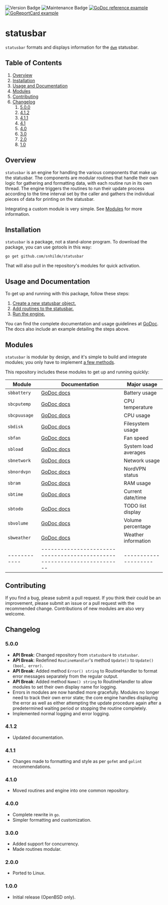 ![Version Badge](https://img.shields.io/badge/Version-5.0.0-informational)
![Maintenance Badge](https://img.shields.io/badge/Maintained-yes-success)
[![GoDoc reference example](https://img.shields.io/badge/godoc-reference-blue.svg)](https://godoc.org/github.com/snhilde/statusbar)
[![GoReportCard example](https://goreportcard.com/badge/github.com/snhilde/statusbar)](https://goreportcard.com/report/github.com/snhilde/statusbar)


# statusbar
`statusbar` formats and displays information for the [`dwm`](https://dwm.suckless.org/) statusbar.


## Table of Contents
1. [Overview](#overview)
1. [Installation](#installation)
1. [Usage and Documentation](#usage-and-documentation)
1. [Modules](#modules)
1. [Contributing](#contributing)
1. [Changelog](#changelog)
	1. [5.0.0](#500)
	1. [4.1.2](#412)
	1. [4.1.1](#411)
	1. [4.1](#410)
	1. [4.0](#400)
	1. [3.0](#300)
	1. [2.0](#200)
	1. [1.0](#100)


## Overview
`statusbar` is an engine for handling the various components that make up the statusbar. The components are modular routines that handle their own logic for gathering and formatting data, with each routine run in its own thread. The engine triggers the routines to run their update process according to the time interval set by the caller and gathers the individual pieces of data for printing on the statusbar.

Integrating a custom module is very simple. See [Modules](#modules) for more information.


## Installation
`statusbar` is a package, not a stand-alone program. To download the package, you can use gotools in this way:
```
go get github.com/snhilde/statusbar
```
That will also pull in the repository's modules for quick activation.


## Usage and Documentation
To get up and running with this package, follow these steps:
1. [Create a new statusbar object.](https://godoc.org/github.com/snhilde/statusbar#New)
1. [Add routines to the statusbar.](https://godoc.org/github.com/snhilde/statusbar#Statusbar.Append)
1. [Run the engine.](https://godoc.org/github.com/snhilde/statusbar#Statusbar.Run)

You can find the complete documentation and usage guidelines at [GoDoc](https://godoc.org/github.com/snhilde/statusbar). The docs also include an example detailing the steps above.


## Modules
`statusbar` is modular by design, and it's simple to build and integrate modules; you only have to implement [a few methods](https://godoc.org/github.com/snhilde/statusbar#RoutineHandler).

This repository includes these modules to get up and running quickly:

| Module       | Documentation                                                           | Major usage          |
| ------------ | ----------------------------------------------------------------------- | -------------------- |
| `sbbattery`  | [GoDoc docs](https://godoc.org/github.com/snhilde/statusbar/sbbattery)  | Battery usage        |
| `sbcputemp`  | [GoDoc docs](https://godoc.org/github.com/snhilde/statusbar/sbcputemp)  | CPU temperature      |
| `sbcpuusage` | [GoDoc docs](https://godoc.org/github.com/snhilde/statusbar/sbcpuusage) | CPU usage            |
| `sbdisk`     | [GoDoc docs](https://godoc.org/github.com/snhilde/statusbar/sbdisk)     | Filesystem usage     |
| `sbfan`      | [GoDoc docs](https://godoc.org/github.com/snhilde/statusbar/sbfan)      | Fan speed            |
| `sbload`     | [GoDoc docs](https://godoc.org/github.com/snhilde/statusbar/sbload)     | System load averages |
| `sbnetwork`  | [GoDoc docs](https://godoc.org/github.com/snhilde/statusbar/sbnetwork)  | Network usage        |
| `sbnordvpn`  | [GoDoc docs](https://godoc.org/github.com/snhilde/statusbar/sbnordvpn)  | NordVPN status       |
| `sbram`      | [GoDoc docs](https://godoc.org/github.com/snhilde/statusbar/sbram)      | RAM usage            |
| `sbtime`     | [GoDoc docs](https://godoc.org/github.com/snhilde/statusbar/sbtime)     | Current date/time    |
| `sbtodo`     | [GoDoc docs](https://godoc.org/github.com/snhilde/statusbar/sbtodo)     | TODO list display    |
| `sbvolume`   | [GoDoc docs](https://godoc.org/github.com/snhilde/statusbar/sbvolume)   | Volume percentage    |
| `sbweather`  | [GoDoc docs](https://godoc.org/github.com/snhilde/statusbar/sbweather)  | Weather information  |
| ------------ | ----------------------------------------------------------------------- | -------------------- |


## Contributing
If you find a bug, please submit a pull request.
If you think their could be an improvement, please submit an issue or a pull request with the recommended change.
Contributions of new modules are also very welcome.


## Changelog
### 5.0.0
* **API Break**: Changed repository from `statusbar4` to `statusbar`.
* **API Break**: Redefined `RoutineHandler`'s method `Update()` to `Update() (bool, error)`.
* **API Break**: Added method `Error() string` to RoutineHandler to format error messages separately from the regular output.
* **API Break**: Added method `Name() string` to RoutineHandler to allow modules to set their own display name for logging.
* Errors in modules are now handled more gracefully. Modules no longer need to track their own error state; the core engine handles displaying the error as well as either attempting the update procedure again after a predetermined waiting period or stopping the routine completely.
* Implemented normal logging and error logging.

### 4.1.2
* Updated documentation.

### 4.1.1
* Changes made to formatting and style as per `gofmt` and `golint` recommendations.

### 4.1.0
* Moved routines and engine into one common repository.

### 4.0.0
* Complete rewrite in `go`.
* Simpler formatting and customization.

### 3.0.0
* Added support for concurrency.
* Made routines modular.

### 2.0.0
* Ported to Linux.

### 1.0.0
* Initial release (OpenBSD only).
